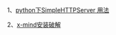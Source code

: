 1、[python下SimpleHTTPServer 用法](https://blog.csdn.net/youshijifen/article/details/88953199)

2、[x-mind安装破解](https://blog.csdn.net/qq_39720249/article/details/85207476)